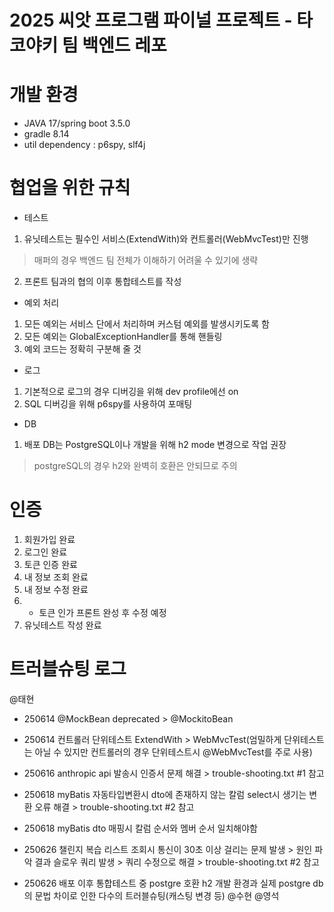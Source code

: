 # 2025 씨앗 프로그램 파이널 프로젝트 - 타코야키 팀 백엔드 레포

# 개발 환경
- JAVA 17/spring boot 3.5.0
- gradle 8.14
- util dependency : p6spy, slf4j

# 협업을 위한 규칙
- 테스트
1. 유닛테스트는 필수인 서비스(ExtendWith)와 컨트롤러(WebMvcTest)만 진행
> 매퍼의 경우 백엔드 팀 전체가 이해하기 어려울 수 있기에 생략
2. 프론트 팀과의 협의 이후 통합테스트를 작성

- 예외 처리
1. 모든 예외는 서비스 단에서 처리하며 커스텀 예외를 발생시키도록 함
2. 모든 예외는 GlobalExceptionHandler를 통해 핸들링
3. 예외 코드는 정확히 구분해 줄 것

- 로그
1. 기본적으로 로그의 경우 디버깅을 위해 dev profile에선 on
2. SQL 디버깅을 위해 p6spy를 사용하여 포매팅

- DB
1. 배포 DB는 PostgreSQL이나 개발을 위해 h2 mode 변경으로 작업 권장
> postgreSQL의 경우 h2와 완벽히 호환은 안되므로 주의

# 인증
1. 회원가입 완료
2. 로그인 완료
3. 토큰 인증 완료
4. 내 정보 조회 완료
5. 내 정보 수정 완료 
6. * 토큰 인가 프론트 완성 후 수정 예정 
7. 유닛테스트 작성 완료

# 트러블슈팅 로그
@태현
- 250614 @MockBean deprecated > @MockitoBean
- 250614 컨트롤러 단위테스트 ExtendWith > WebMvcTest(엄밀하게 단위테스트는 아닐 수 있지만 컨트롤러의 경우 단위테스트시 @WebMvcTest를 주로 사용)
- 250616 anthropic api 발송시 인증서 문제 해결 > trouble-shooting.txt #1 참고
- 250618 myBatis 자동타입변환시 dto에 존재하지 않는 칼럼 select시 생기는 변환 오류 해결 > trouble-shooting.txt #2 참고
- 250618 myBatis dto 매핑시 칼럼 순서와 멤버 순서 일치해야함

- 250626 챌린지 복습 리스트 조회시 통신이 30초 이상 걸리는 문제 발생 > 원인 파악 결과 슬로우 쿼리 발생 > 쿼리 수정으로 해결 > trouble-shooting.txt #2 참고
- 250626 배포 이후 통합테스트 중 postgre 호환 h2 개발 환경과 실제 postgre db의 문법 차이로 인한 다수의 트러블슈팅(캐스팅 변경 등)
@수현
@영석

